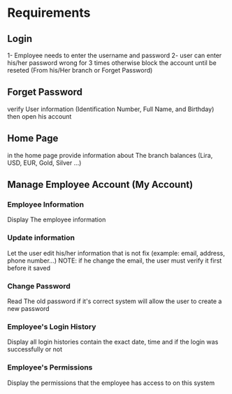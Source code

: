 # Requirements

## Login
1- Employee needs to enter the username and password
2- user can enter his/her password wrong for 3 times otherwise block the account until be reseted (From his/Her branch or Forget Password)

## Forget Password
verify User information (Identification Number, Full Name, and Birthday) then open his account

## Home Page
in the home page provide information about The branch balances (Lira, USD, EUR, Gold, Silver ...)

## Manage Employee Account (My Account)

### Employee Information
Display The employee information

### Update information
Let the user edit his/her information that is not fix (example: email, address, phone number...)
NOTE: if he change the email, the user must verify it first before it saved

### Change Password
Read The old password if it's correct system will allow the user to create a new password

### Employee's Login History
Display all login histories contain the exact date, time and if the login was successfully or not

### Employee's Permissions
Display the permissions that the employee has access to on this system
